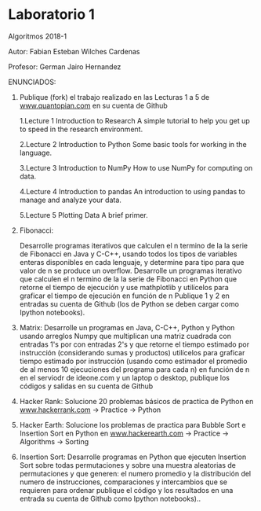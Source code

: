 # Laboratorio 1

Algoritmos 2018-1

Autor: Fabian Esteban Wilches Cardenas

Profesor: German Jairo Hernandez 

ENUNCIADOS:
1. Publique (fork) el trabajo realizado en las Lecturas 1 a 5 de www.quantopian.com en su cuenta de Github 

    1.Lecture 1 Introduction to Research A simple tutorial to help you get up to speed in the research environment. 
    
    2.Lecture 2 Introduction to Python Some basic tools for working in the language. 
    
    3.Lecture 3 Introduction to NumPy How to use NumPy for computing on data. 
    
    4.Lecture 4 Introduction to pandas An introduction to using pandas to manage and analyze your data. 
    
    5.Lecture 5 Plotting Data A brief primer.    

2. Fibonacci:

    Desarrolle programas iterativos que calculen el n termino de la  la serie de Fibonacci  en Java y C-C++, usando todos los tipos de variables enteras disponibles en cada lenguaje, y determine para tipo para que valor de n se produce un overflow.
    Desarrolle un programas iterativo que calculen el n termino de la  la serie de Fibonacci  en Python que retorne el tiempo de ejecución y use mathplotlib y utilícelos para graficar el tiempo de ejecución en función de n 
    Publique  1 y 2 en entradas su cuenta de Github  (los de Python se deben cargar como Ipython notebooks).         

3. Matrix: Desarrolle un programas en Java, C-C++, Python y Python usando arreglos Numpy que multiplican una matriz cuadrada con entradas  1's por con entradas 2's  y que retorne el tiempo estimado por instrucción (considerando sumas y productos)  utilícelos para graficar tiempo estimado por instrucción (usando como estimador el promedio de al menos 10 ejecuciones del programa para cada n)  en función de n en el serviodr de ideone.com y un laptop o desktop, publique los códigos y salidas en  su cuenta de Github
4. Hacker Rank: Solucione 20 problemas básicos de practica de Python en  www.hackerrank.com -> Practice -> Python
5. Hacker Earth: Solucione  los problemas de practica para Bubble Sort e Insertion Sort en  Python  en www.hackerearth.com -> Practice -> Algorithms -> Sorting
6. Insertion Sort: Desarrolle programas en Python que ejecuten Insertion Sort sobre todas permutaciones y sobre una muestra aleatorias de permutaciones y que generen: el numero promedio y la distribución del numero de instrucciones, comparaciones y intercambios que se requieren para ordenar publique el código y los resultados en una entrada su cuenta de Github como Ipython notebooks).. 
